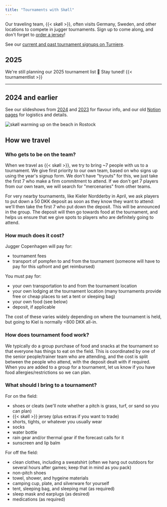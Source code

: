 ```yaml
---
title: "Tournaments with Skøll"
---
```

Our traveling team, {{< skøll >}}, often visits Germany, Sweden, and other locations to compete in jugger tournaments. Sign up to come along, and don't forget to [order a jersey](https://tinyurl.com/skolljersey)!

See our [current and past tournament signups on Turniere](https://turniere.jugger.org/list.team.info.php?lang=en&id=1387).

## 2025
We're still planning our 2025 tournament list 📆 Stay tuned!
{{< tournamentlist >}}

---
## 2024 and earlier
See our slideshows from [2024](https://docs.google.com/presentation/d/1g816zuHbUddpkBhVUjT8g6rc5lEQ-qgtcQndeMBZ97E/edit?usp=sharing) and [2023](https://docs.google.com/presentation/d/1VBA__c0dFqcb1uy2uRCcCFGVKEw3fcjWJItP1iG1KZE/edit#slide=id.p) for flavour info, and our old [Notion pages](https://juggercph.notion.site/Tournament-Plans-b9adb6d7f64d43b1ad6695d043619718) for logistics and details.

![skøll warming up on the beach in Rostock](/images/beach.webp)
## How we travel

### Who gets to be on the team?
When we travel as {{< skøll >}}, we try to bring ~7 people with us to a tournament. We give first priority to our own team, based on who signs up using the year's signup form. We don't have "tryouts" for this, we just take the first 7 who make a firm commitment to attend. If we don't get 7 players from our own team, we will search for "mercenaries" from other teams.

For very nearby tournaments, like Kieler Nordderby in April, we ask players to put down a 50 DKK deposit as soon as they know they want to attend: we'll then take the first 7 who put down the deposit. This will be announced in the group. The deposit will then go towards food at the tournament, and helps us ensure that we give spots to players who are definitely going to attend.

### How much does it cost?
Jugger Copenhagen will pay for:
* tournament fees
* transport of pompfen to and from the tournament (someone will have to pay for this upfront and get reimbursed)

You must pay for:
* your own transportation to and from the tournament location
* your own lodging at the tournament location (many tournaments provide free or cheap places to set a tent or sleeping bag)
* your own food (see below)
* deposit, if applicable

The cost of these varies widely depending on where the tournament is held, but going to Kiel is normally <800 DKK all-in.

### How does tournament food work?
We typically do a group purchase of food and snacks at the tournament so that everyone has things to eat on the field. This is coordinated by one of the senior people/trainer team who are attending, and the cost is split between the people who attend, with the deposit dealt with if required. When you are added to a group for a tournament, let us know if you have food allergies/restrictions so we can plan.

### What should I bring to a tournament?
For on the field:
* shoes or cleats (we'll note whether a pitch is grass, turf, or sand so you can plan)
* {{< skøll >}} jersey (plus extras if you want to trade)
* shorts, tights, or whatever you usually wear
* socks
* water bottle
* rain gear and/or thermal gear if the forecast calls for it
* sunscreen and lip balm

For off the field:
* clean clothes, including a sweatshirt (often we hang out outdoors for several hours after games; keep that in mind as you pack)
* non-pitch shoes
* towel, shower, and hygeine materials
* camping cup, plate, and silverware for yourself
* tent, sleeping bag, and sleeping mat (as required)
* sleep mask and earplugs (as desired)
* medications (as required)